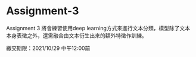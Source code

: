 # Assignment-3
Assignment 3 將會練習使用deep learning方式來進行文本分類，模型除了文本本身表徵之外，還需融合由文本衍生出來的額外特徵作訓練。

繳交期限：2021/10/29 中午12:00前
